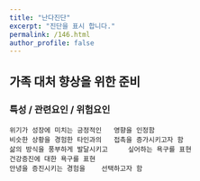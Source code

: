 ```yaml
---
title: "난다진단"
excerpt: "진단을 표시 합니다."
permalink: /146.html
author_profile: false
---
```

## 가족 대처 향상을 위한 준비



### 특성 / 관련요인 / 위험요인

>   

    위기가 성장에 미치는 긍정적인   영향을 인정함
    비슷한 상황을 경험한 타인과의   접촉을 증가시키고자 함
    삶의 방식을 풍부하게 발달시키고     싶어하는 욕구를 표현
    건강증진에 대한 욕구를 표현
    안녕을 증진시키는 경험을    선택하고자 함
